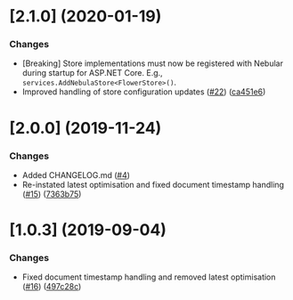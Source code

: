 # [2.1.0] (2020-01-19)

### Changes

* [Breaking] Store implementations must now be registered with Nebular during startup for ASP.NET Core. E.g., `services.AddNebulaStore<FlowerStore>()`.
* Improved handling of store configuration updates ([#22](https://github.com/cloud-maker-ai/Nebula/issues/22)) ([ca451e6](https://github.com/cloud-maker-ai/Nebula/commit/ca451e6))

# [2.0.0] (2019-11-24)

### Changes

* Added CHANGELOG.md ([#4](https://github.com/cloud-maker-ai/Nebula/issues/4))
* Re-instated latest optimisation and fixed document timestamp handling ([#15](https://github.com/cloud-maker-ai/Nebula/issues/15)) ([7363b75](https://github.com/cloud-maker-ai/Nebula/commit/7363b75))

# [1.0.3] (2019-09-04)

### Changes

* Fixed document timestamp handling and removed latest optimisation ([#16](https://github.com/cloud-maker-ai/Nebula/issues/16)) ([497c28c](https://github.com/cloud-maker-ai/Nebula/commit/497c28c))